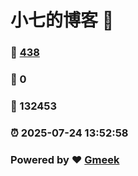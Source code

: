 # 小七的博客 :link:  
### :page_facing_up: [438](/tag.html) 
### :speech_balloon: 0 
### :hibiscus: 132453 
### :alarm_clock: 2025-07-24 13:52:58 
### Powered by :heart: [Gmeek](https://github.com/Meekdai/Gmeek)
